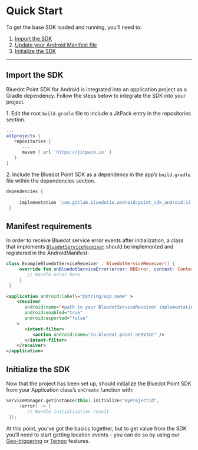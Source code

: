 Quick Start
=====================

To get the base SDK loaded and running, you’ll need to:

1.  [Import the SDK](./Quick%20Start.md#import-the-sdk)
2.  [Update your Android Manifest file](./Quick%20Start.md#manifest-requirements)
3.  [Initialize the SDK](./Quick%20Start.md#initialize-the-sdk)

* * *

Import the SDK
--------------

Bluedot Point SDK for Android is integrated into an application project as a Gradle dependency. Follow the steps below to integrate the SDK into your project.

1\. Edit the root `build.gradle` file to include a JitPack entry in the repositories section.

```gradle
...
allprojects {
   repositories {
      ...
      maven { url 'https://jitpack.io' }
   }
}
```

2\. Include the Bluedot Point SDK as a dependency in the app’s `build.gradle` file within the dependencies section.

```gradle
dependencies {
     ...
     implementation 'com.gitlab.bluedotio.android:point_sdk_android:17.1.0'
 }
```

Manifest requirements
---------------------

In order to receive Bluedot service error events after initialization, a class that implements [`BluedotServiceReceiver`](https://android-docs.bluedot.io/-bluedot%20-s-d-k%20-docs/au.com.bluedot.point.net.engine/-bluedot-service-receiver/index.html) should be implemented and registered in the AndroidManifest:

```kotlin
class ExampleBluedotServiceReceiver : BluedotServiceReceiver() {
     override fun onBluedotServiceError(error: BDError, context: Context) {
        // Handle error here.
     }
 }
 ```
 
 ```xml title="AndroidManifest"
 <application android:label\="@string/app_name" >
     <receiver
        android:name="<path to your BluedotServiceReceiver implementation>"
        android:enabled="true"
        android:exported="false"
     >
        <intent-filter>
           <action android:name="io.bluedot.point.SERVICE" />
        </intent-filter>
     </receiver>
 </application>
 ```

Initialize the SDK
------------------

Now that the project has been set up, should initialize the Bluedot Point SDK from your Application class’s `onCreate` function with:

```kotlin
ServiceManager.getInstance(this).initialize("myProjectId", 
     (error) -> {
        // Handle initialization result
 });
```

At this point, you’ve got the basics together, but to get value from the SDK you’ll need to start getting location events – you can do so by using our [Geo-triggering](./Geo-triggering.md) or [Tempo](./Tempo.md) features.

